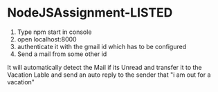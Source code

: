 # NodeJSAssignment-LISTED

1) Type npm start in console
2) open localhost:8000
3) authenticate it with the gmail id which has to be configured 
4) Send a mail from some other id 

It will automatically detect the Mail if its Unread and transfer it to the Vacation Lable and send an auto reply to the sender that "i am out for a vacation"
